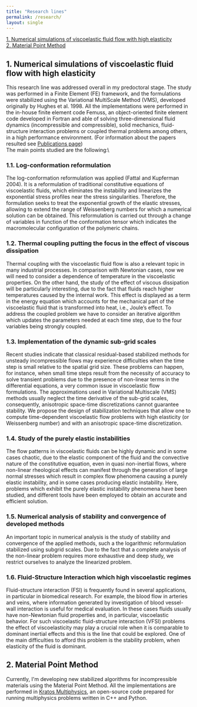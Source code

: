 ```yaml
---
title: "Research lines"
permalink: /research/
layout: single
---
```


[1. Numerical simulations of viscoelastic fluid flow with high elasticity](#1-numerical-simulations-of-viscoelastic-fluid-flow-with-high-elasticity)\
[2. Material Point Method](#2-material-point-method)

## 1. Numerical simulations of viscoelastic fluid flow with high elasticity
This research line was addressed overall in my predoctoral stage. The study was performed in a Finite Element (FE) framework, and the formulations were stabilized using the Variational MultiScale Method (VMS), developed originally by Hughes et al. 1998.
All the implementations were performed in the in-house finite element code Femuss,  an object-oriented finite element code developed in Fortran and able of solving three-dimensional fluid dynamics (incompressible and compressible), solid mechanics, fluid-structure interaction problems or coupled thermal problems among others, in a high performance environment. (For information about the papers resulted see [Publications page](https://lauramoremar.github.io/publications/))\
The main points studied are the following:\

### 1.1. Log-conformation reformulation

The log-conformation reformulation was applied (Fattal and Kupferman 2004). It is a reformulation of  traditional constitutive equations of viscoelastic fluids, which eliminates the instability and linearizes the exponential stress profiles near the stress singularities. Therefore, the formulation seeks to treat the exponential growth of the elastic stresses, allowing to extend the range of Weissenberg numbers for which a numerical solution can be obtained. This reformulation is carried out through a change of variables in function of the conformation tensor which indicates the macromolecular configuration of the polymeric chains.

### 1.2. Thermal coupling putting the focus in the effect of viscous dissipation

Thermal coupling with the viscoelastic fluid flow is also a relevant topic in many industrial processes. In comparison with Newtonian cases, now we will need to consider a dependence of temperature in the viscoelastic properties. On the other hand, the study of the effect of viscous dissipation will be particularly interesting, due to the fact that fluids reach higher temperatures caused by the internal work. This effect is displayed as a term in the energy equation which accounts for the mechanical part of the viscoelastic fluid that is transformed into heat, i.e., Joule’s effect. To address the coupled problem we have to consider an iterative algorithm which updates the parameters needed at each time step, due to the four variables being strongly coupled.

### 1.3. Implementation of the dynamic sub-grid scales

Recent studies indicate that classical residual-based stabilized methods for unsteady incompressible flows may experience difficulties when the time step is small relative to the spatial grid size. These problems can happen, for instance, when small time steps result from the necessity of accuracy to solve transient problems due to the presence of non-linear terms in the differential equations, a very common issue in viscoelastic flow formulations.
The approximations used in Variational Multiscale (VMS) methods usually neglect the time derivative of the sub-grid scales, consequently, anisotropic space-time discretizations cannot guarantee stability. We propose the design of stabilization techniques that allow one to compute time-dependent viscoelastic flow problems with high elasticity (or Weissenberg number) and with an anisotropic space-time discretization.

### 1.4. Study of the purely elastic instabilities

The flow patterns in viscoelastic fluids can be highly dynamic and in some cases chaotic, due to the elastic component of the fluid and the convective nature of the constitutive equation, even in quasi non-inertial flows, where non-linear rheological effects can manifest through the generation of large normal stresses which result in complex flow phenomena causing a purely elastic instability, and in some cases producing elastic instability. Here, problems which exhibit the purely elastic instability phenomena have been studied, and different tools have been employed to obtain an accurate and efficient solution.

### 1.5. Numerical analysis of stability and convergence of developed methods

An important topic in numerical analysis is the study of stability and convergence of the applied methods, such a the logarithmic reformulation stabilized using subgrid scales. Due to the fact that a complete analysis of the non-linear problem requires more exhaustive and deep study, we restrict ourselves to analyze the linearized problem.

### 1.6. Fluid-Structure Interaction which high viscoelastic regimes

Fluid-structure interaction (FSI) is frequently found in several applications, in particular in biomedical research. For example, the blood flow in arteries and veins, where information generated by investigation of blood vessel-wall interaction is useful for medical evaluation.
In these cases fluids usually have non-Newtonian fluid properties and, in particular, viscoelastic behavior. For such viscoelastic fluid-structure interaction (VFSI) problems the effect of viscoelasticity may play a crucial role when it is comparable to dominant inertial effects and this is the line that could be explored. One of the main difficulties to afford this problem is the stability problem, when elasticity of the fluid is dominant.


## 2. Material Point Method

Currently, I'm developing new stabilized algorithms for incompressible materials using the Material Point Method. All the implementations are performed in [Kratos Multiphysics](https://github.com/KratosMultiphysics), an open-source code prepared for running multiphysics problems written in C++ and Python.
